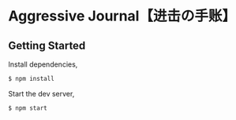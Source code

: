 # Aggressive Journal【进击の手账】

## Getting Started

Install dependencies,

```bash
$ npm install
```

Start the dev server,

```bash
$ npm start
```
